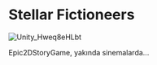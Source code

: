 # Stellar Fictioneers
![Unity_Hweq8eHLbt](https://github.com/Stellar-Fictioneers/website/assets/156673975/04797c91-0d83-452f-8497-5bc6ec639fd6)

Epic2DStoryGame, yakında sinemalarda...
